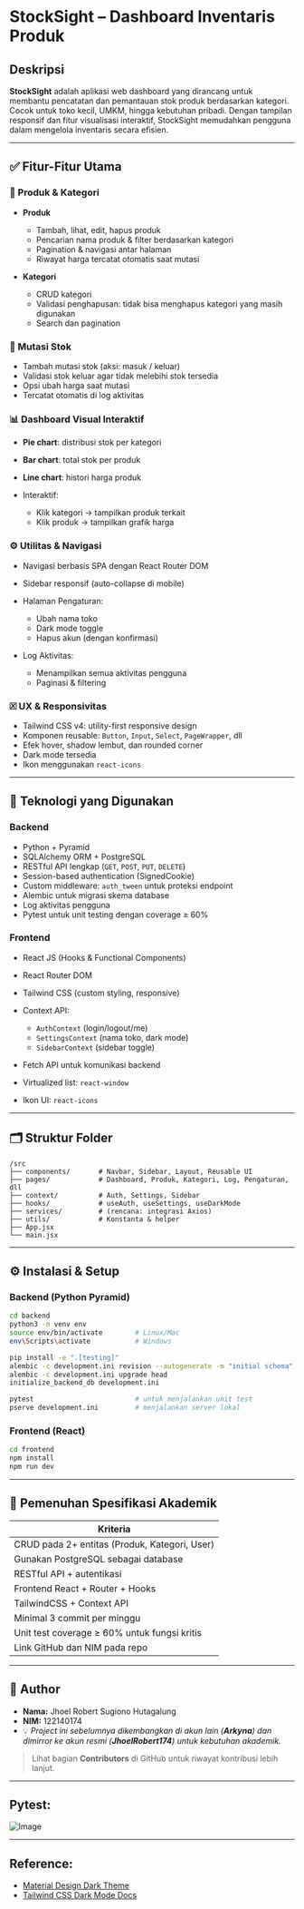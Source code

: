 # StockSight – Dashboard Inventaris Produk

## Deskripsi

**StockSight** adalah aplikasi web dashboard yang dirancang untuk membantu pencatatan dan pemantauan stok produk berdasarkan kategori. Cocok untuk toko kecil, UMKM, hingga kebutuhan pribadi. Dengan tampilan responsif dan fitur visualisasi interaktif, StockSight memudahkan pengguna dalam mengelola inventaris secara efisien.

---

## ✅ Fitur-Fitur Utama

### 📆 Produk & Kategori

* **Produk**

  * Tambah, lihat, edit, hapus produk
  * Pencarian nama produk & filter berdasarkan kategori
  * Pagination & navigasi antar halaman
  * Riwayat harga tercatat otomatis saat mutasi

* **Kategori**

  * CRUD kategori
  * Validasi penghapusan: tidak bisa menghapus kategori yang masih digunakan
  * Search dan pagination

### 🔁 Mutasi Stok

* Tambah mutasi stok (aksi: masuk / keluar)
* Validasi stok keluar agar tidak melebihi stok tersedia
* Opsi ubah harga saat mutasi
* Tercatat otomatis di log aktivitas

### 📊 Dashboard Visual Interaktif

* **Pie chart**: distribusi stok per kategori
* **Bar chart**: total stok per produk
* **Line chart**: histori harga produk
* Interaktif:

  * Klik kategori → tampilkan produk terkait
  * Klik produk → tampilkan grafik harga

### ⚙️ Utilitas & Navigasi

* Navigasi berbasis SPA dengan React Router DOM
* Sidebar responsif (auto-collapse di mobile)
* Halaman Pengaturan:

  * Ubah nama toko
  * Dark mode toggle
  * Hapus akun (dengan konfirmasi)
* Log Aktivitas:

  * Menampilkan semua aktivitas pengguna
  * Paginasi & filtering

### 🗵️ UX & Responsivitas

* Tailwind CSS v4: utility-first responsive design
* Komponen reusable: `Button`, `Input`, `Select`, `PageWrapper`, dll
* Efek hover, shadow lembut, dan rounded corner
* Dark mode tersedia
* Ikon menggunakan `react-icons`

---

## 🔧 Teknologi yang Digunakan

### Backend

* Python + Pyramid
* SQLAlchemy ORM + PostgreSQL
* RESTful API lengkap (`GET`, `POST`, `PUT`, `DELETE`)
* Session-based authentication (SignedCookie)
* Custom middleware: `auth_tween` untuk proteksi endpoint
* Alembic untuk migrasi skema database
* Log aktivitas pengguna
* Pytest untuk unit testing dengan coverage ≥ 60%

### Frontend

* React JS (Hooks & Functional Components)
* React Router DOM
* Tailwind CSS (custom styling, responsive)
* Context API:

  * `AuthContext` (login/logout/me)
  * `SettingsContext` (nama toko, dark mode)
  * `SidebarContext` (sidebar toggle)
* Fetch API untuk komunikasi backend
* Virtualized list: `react-window`
* Ikon UI: `react-icons`

---

## 🗂️ Struktur Folder

```
/src
├── components/       # Navbar, Sidebar, Layout, Reusable UI
├── pages/            # Dashboard, Produk, Kategori, Log, Pengaturan, dll
├── context/          # Auth, Settings, Sidebar
├── hooks/            # useAuth, useSettings, useDarkMode
├── services/         # (rencana: integrasi Axios)
├── utils/            # Konstanta & helper
├── App.jsx
└── main.jsx
```

---

## ⚙️ Instalasi & Setup

### Backend (Python Pyramid)

```bash
cd backend
python3 -m venv env
source env/bin/activate        # Linux/Mac
env\Scripts\activate           # Windows

pip install -e ".[testing]"
alembic -c development.ini revision --autogenerate -m "initial schema"
alembic -c development.ini upgrade head
initialize_backend_db development.ini

pytest                         # untuk menjalankan unit test
pserve development.ini         # menjalankan server lokal
```

### Frontend (React)

```bash
cd frontend
npm install
npm run dev
```

---

## 📜 Pemenuhan Spesifikasi Akademik

| Kriteria                                      |
| --------------------------------------------- |
| CRUD pada 2+ entitas (Produk, Kategori, User) |
| Gunakan PostgreSQL sebagai database           |
| RESTful API + autentikasi                     |
| Frontend React + Router + Hooks               |
| TailwindCSS + Context API                     |
| Minimal 3 commit per minggu                   |
| Unit test coverage ≥ 60% untuk fungsi kritis  |
| Link GitHub dan NIM pada repo                 |

---

## 👤 Author

* **Nama:** Jhoel Robert Sugiono Hutagalung
* **NIM:** 122140174
* 💡 *Project ini sebelumnya dikembangkan di akun lain (**Arkyna**) dan dimirror ke akun resmi (**JhoelRobert174**) untuk kebutuhan akademik.*

> Lihat bagian **Contributors** di GitHub untuk riwayat kontribusi lebih lanjut.

---

## Pytest:

![Image](https://github.com/user-attachments/assets/3c84b295-b73c-4db4-95ac-1e07f9a58f89)

---

## Reference:

* [Material Design Dark Theme](https://m2.material.io/design/color/dark-theme.html)
* [Tailwind CSS Dark Mode Docs](https://tailwindcss.com/docs/dark-mode)
